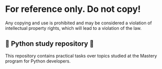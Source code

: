# For reference only. Do not copy!

Any copying and use is prohibited and may be considered a violation of intellectual property rights, which will lead to a violation of the law.


## :snake: Python study repository :rocket:

This repository contains practical tasks over topics studied at the Mastery program for Python developers.
